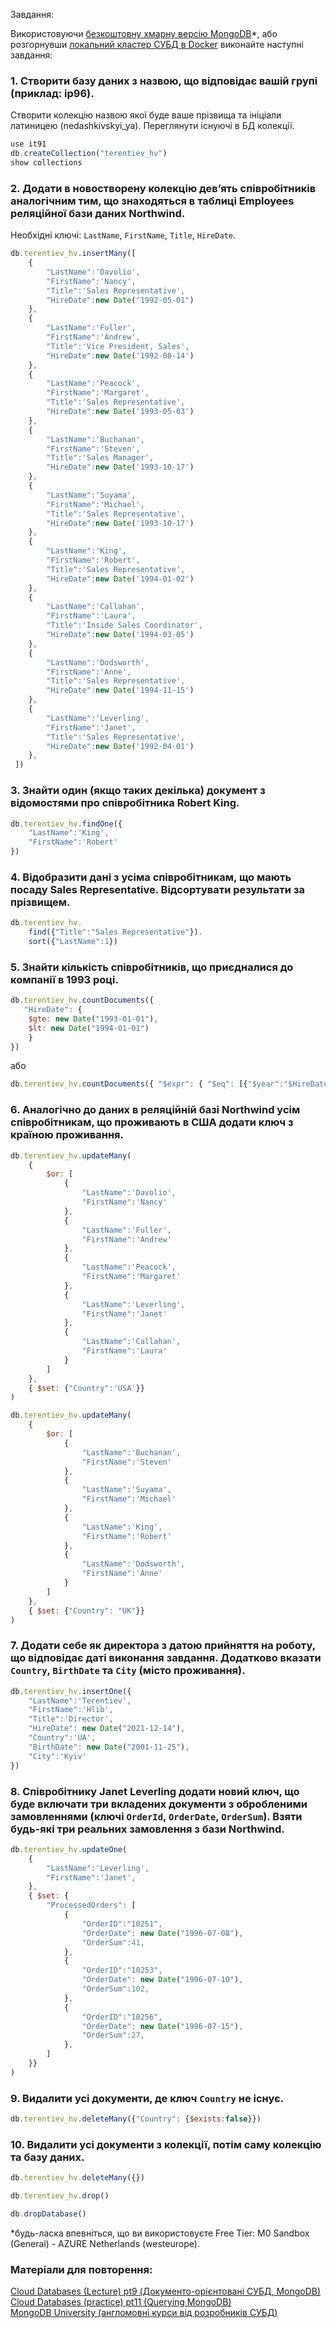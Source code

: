 Завдання:

Використовуючи [безкоштовну хмарну версію MongoDB](https://www.mongodb.com/try)*, або розгорнувши [локальний кластер СУБД в Docker](https://hub.docker.com/_/mongo) виконайте наступні завдання:
### 1.	Створити базу даних з назвою, що відповідає вашій групі (приклад: ip96).
Створити колекцію назвою якої буде ваше прізвища та ініціали латиницею (nedashkivskyi_ya).
Переглянути існуючі в БД колекції.
```javascript
use it91
db.createCollection("terentiev_hv")
show collections
```
### 2.	Додати в новостворену колекцію дев’ять співробітників аналогічним тим, що знаходяться в таблиці Employees реляційної бази даних Northwind. 
Необхідні ключі: `LastName`, `FirstName`, `Title`, `HireDate`.
```javascript
db.terentiev_hv.insertMany([
	{
		"LastName":'Davolio',
		"FirstName":'Nancy',
		"Title":'Sales Representative',
		"HireDate":new Date("1992-05-01")
	},
	{
		"LastName":'Fuller',
		"FirstName":'Andrew',
		"Title":'Vice President, Sales',
		"HireDate":new Date('1992-08-14')
	},
	{
		"LastName":'Peacock',
		"FirstName":'Margaret',
		"Title":'Sales Representative',
		"HireDate":new Date('1993-05-03')
	},
	{
		"LastName":'Buchanan',
		"FirstName":'Steven',
		"Title":'Sales Manager',
		"HireDate":new Date('1993-10-17')
	},
	{
		"LastName":'Suyama',
		"FirstName":'Michael',
		"Title":'Sales Representative',
		"HireDate":new Date('1993-10-17')
	},
	{
		"LastName":'King',
		"FirstName":'Robert',
		"Title":'Sales Representative',
		"HireDate":new Date('1994-01-02')
	},
	{
		"LastName":'Callahan',
		"FirstName":'Laura',
		"Title":'Inside Sales Coordinator',
		"HireDate":new Date('1994-03-05')
	},
	{
		"LastName":'Dodsworth',
		"FirstName":'Anne',
		"Title":'Sales Representative',
		"HireDate":new Date('1994-11-15')
	},
	{
		"LastName":'Leverling',
		"FirstName":'Janet',
		"Title":'Sales Representative',
		"HireDate":new Date('1992-04-01')
	},
 ])
 ```
### 3.	Знайти один (якщо таких декілька) документ з відомостями про співробітника Robert King. 
```javascript
db.terentiev_hv.findOne({
	"LastName":'King',
	"FirstName":'Robert'
})
```
### 4.	Відобразити дані з усіма співробітникам, що мають посаду Sales Representative. Відсортувати результати за прізвищем.
```javascript
db.terentiev_hv.
	find({"Title":"Sales Representative"}).
	sort({"LastName":1})
```
### 5.	Знайти кількість співробітників, що приєдналися до компанії в 1993 році.
```javascript
db.terentiev_hv.countDocuments({
   "HireDate": {
	$gte: new Date("1993-01-01"),
	$lt: new Date("1994-01-01")
	}
})
```
або
```javascript
db.terentiev_hv.countDocuments({ "$expr": { "$eq": [{"$year":"$HireDate"}, 1993]}})
```
### 6.	Аналогічно до даних в реляційній базі Northwind усім співробітникам, що проживають в США додати ключ з країною проживання.
```javascript
db.terentiev_hv.updateMany(
	{
		$or: [
			{
				"LastName":'Davolio',
				"FirstName":'Nancy'
			},
			{
				"LastName":'Fuller',
				"FirstName":'Andrew'
			},
			{
				"LastName":'Peacock',
				"FirstName":'Margaret'
			},
			{
				"LastName":'Leverling',
				"FirstName":'Janet'
			},
			{
				"LastName":'Callahan',
				"FirstName":'Laura'
			}
		]
	},
	{ $set: {"Country":'USA'}}
)

db.terentiev_hv.updateMany(
	{
		$or: [
			{
				"LastName":'Buchanan',
				"FirstName":'Steven'
			},
			{
				"LastName":'Suyama',
				"FirstName":'Michael'
			},
			{
				"LastName":'King',
				"FirstName":'Robert'
			},
			{
				"LastName":'Dodsworth',
				"FirstName":'Anne'
			}
		]
	},
	{ $set: {"Country": "UK"}}
)
```

### 7.	Додати себе як директора з датою прийняття на роботу, що відповідає даті виконання завдання. Додатково вказати `Country`, `BirthDate` та `City` (місто проживання).
```javascript
db.terentiev_hv.insertOne({
	"LastName":'Terentiev',
	"FirstName":'Hlib',
	"Title":'Director',
	"HireDate": new Date("2021-12-14"),
	"Country":'UA',
	"BirthDate": new Date("2001-11-25"),
	"City":'Kyiv'
})
```
### 8.	Співробітнику Janet Leverling додати новий ключ, що буде включати три вкладених документи з обробленими замовленнями (ключі `OrderId`, `OrderDate`, `OrderSum`). Взяти будь-які три реальних замовлення з бази Northwind. 
```javascript
db.terentiev_hv.updateOne(
	{
		"LastName":'Leverling',
		"FirstName":'Janet',
	},
	{ $set: {
		"ProcessedOrders": [
			{
				"OrderID":"10251",
				"OrderDate": new Date("1996-07-08"),
				"OrderSum":41,
			},
			{
				"OrderID":"10253",
				"OrderDate": new Date("1996-07-10"),
				"OrderSum":102,
			},
			{
				"OrderID":"10256",
				"OrderDate": new Date("1996-07-15"),
				"OrderSum":27,
			},
		]
	}}
)
```
### 9.	Видалити усі документи, де ключ `Country` не існує.
```javascript
db.terentiev_hv.deleteMany({"Country": {$exists:false}})
```
### 10.	Видалити усі документи з колекції, потім саму колекцію та базу даних.
```javascript
db.terentiev_hv.deleteMany({})

db.terentiev_hv.drop()

db.dropDatabase()
```

*будь-ласка впевніться, що ви використовуєте Free Tier: M0 Sandbox (General) - AZURE Netherlands (westeurope).

### Матеріали для повторення:
[Cloud Databases (Lecture) pt9 (Документо-орієнтовані СУБД, MongoDB)](https://www.youtube.com/watch?app=desktop&v=FM0w4BVmxK4&feature=youtu.be)   
[Cloud Databases (practice) pt11 (Querying MongoDB)](https://www.youtube.com/watch?app=desktop&v=U1nUwwBN_VI&feature=youtu.be)   
[MongoDB University (англомовні курси від розробників СУБД)](https://university.mongodb.com/)   

